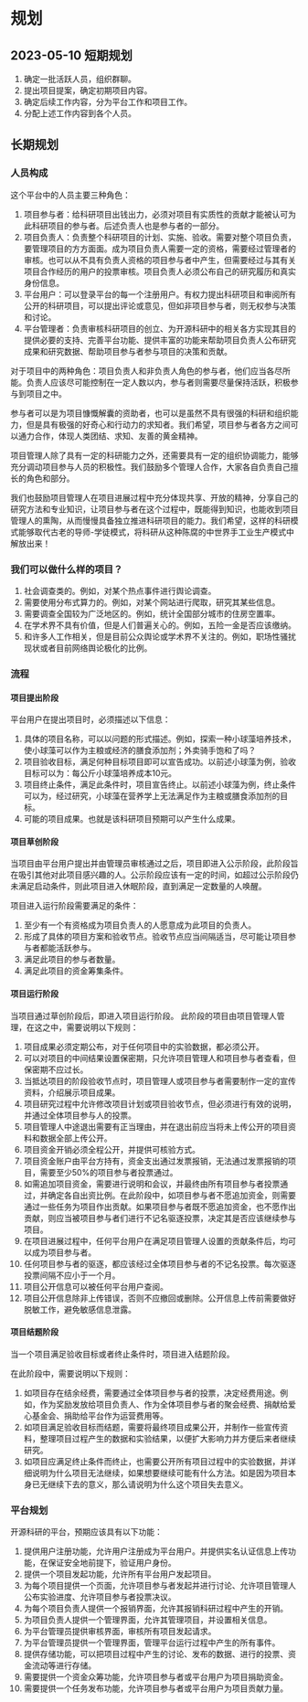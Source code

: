 # 规划

## 2023-05-10 短期规划

1. 确定一批活跃人员，组织群聊。
2. 提出项目提案，确定初期项目内容。
3. 确定后续工作内容，分为平台工作和项目工作。
4. 分配上述工作内容到各个人员。

## 长期规划

### 人员构成

这个平台中的人员主要三种角色：
1. 项目参与者：给科研项目出钱出力，必须对项目有实质性的贡献才能被认可为此科研项目的参与者。后述负责人也是参与者的一部分。
2. 项目负责人：负责整个科研项目的计划、实施、验收。需要对整个项目负责，要管理项目的方方面面。成为项目负责人需要一定的资格，需要经过管理者的审核。也可以从不具有负责人资格的项目参与者中产生，但需要经过与其有关项目合作经历的用户的投票审核。项目负责人必须公布自己的研究履历和真实身份信息。
3. 平台用户：可以登录平台的每一个注册用户。有权力提出科研项目和审阅所有公开的科研项目，可以提出评论或意见，但如非项目参与者，则无权参与决策和讨论。
4. 平台管理者：负责审核科研项目的创立、为开源科研中的相关各方实现其目的提供必要的支持、完善平台功能、提供丰富的功能来帮助项目负责人公布研究成果和研究数据、帮助项目参与者参与项目的决策和贡献。

对于项目中的两种角色：项目负责人和非负责人角色的参与者，他们应当各尽所能。负责人应该尽可能控制在一定人数以内，参与者则需要尽量保持活跃，积极参与到项目之中。

参与者可以是为项目慷慨解囊的资助者，也可以是虽然不具有很强的科研和组织能力，但是具有极强的好奇心和行动力的求知者。我们希望，项目参与者各方之间可以通力合作，体现人类团结、求知、友善的黄金精神。

项目管理人除了具有一定的科研能力之外，还需要具有一定的组织协调能力，能够充分调动项目参与人员的积极性。我们鼓励多个管理人合作，大家各自负责自己擅长的角色和部分。

我们也鼓励项目管理人在项目进展过程中充分体现共享、开放的精神，分享自己的研究方法和专业知识，让项目参与者在这个过程中，既能得到知识，也能收到项目管理人的熏陶，从而慢慢具备独立推进科研项目的能力。我们希望，这样的科研模式能够取代古老的导师-学徒模式，将科研从这种陈腐的中世界手工业生产模式中解放出来！

### 我们可以做什么样的项目？

1. 社会调查类的。例如，对某个热点事件进行舆论调查。
2. 需要使用分布式算力的。例如，对某个网站进行爬取，研究其某些信息。
3. 需要调查全国较为广泛地区的。例如，统计全国部分城市的住房空置率。
4. 在学术界不具有价值，但是人们普遍关心的。例如，五险一金是否应该缴纳。
5. 和许多人工作相关，但是目前公众舆论或学术界不关注的。例如，职场性骚扰现状或者目前网络舆论极化的比例。

### 流程

#### 项目提出阶段

平台用户在提出项目时，必须描述以下信息：
1. 具体的项目名称，可以以问题的形式描述。例如，探索一种小球藻培养技术，使小球藻可以作为主粮或经济的膳食添加剂；外卖骑手饱和了吗？
2. 项目验收目标，满足何种目标项目即可以宣告成功。以前述小球藻为例，验收目标可以为：每公斤小球藻培养成本10元。
3. 项目终止条件，满足此条件时，项目宣告终止。以前述小球藻为例，终止条件可以为，经过研究，小球藻在营养学上无法满足作为主粮或膳食添加剂的目标。
4. 可能的项目成果。也就是该科研项目预期可以产生什么成果。

#### 项目草创阶段

当项目由平台用户提出并由管理员审核通过之后，项目即进入公示阶段，此阶段旨在吸引其他对此项目感兴趣的人。公示阶段应该有一定的时间，如超过公示阶段仍未满足启动条件，则此项目进入休眠阶段，直到满足一定数量的人唤醒。

项目进入运行阶段需要满足的条件：
1. 至少有一个有资格成为项目负责人的人愿意成为此项目的负责人。
2. 形成了具体的项目方案和验收节点。验收节点应当间隔适当，尽可能让项目参与者都能活跃参与。
3. 满足此项目的参与者数量。
4. 满足此项目的资金筹集条件。

#### 项目运行阶段

当项目通过草创阶段后，即进入项目运行阶段。
此阶段的项目由项目管理人管理，在这之中，需要说明以下规则：

1. 项目成果必须定期公布，对于任何项目中的实验数据，都必须公开。
2. 可以对项目的中间结果设置保密期，只允许项目管理人和项目参与者查看，但保密期不应过长。
3. 当抵达项目的阶段验收节点时，项目管理人或项目参与者需要制作一定的宣传资料，介绍展示项目成果。
4. 项目研究过程中允许修改项目计划或项目验收节点，但必须进行有效的说明，并通过全体项目参与人的投票。
5. 项目管理人中途退出需要有正当理由，并在退出前应当将未上传公开的项目资料和数据全部上传公开。
6. 项目资金开销必须全程公开，并提供可核验方式。
7. 项目资金账户由平台方持有，资金支出通过发票报销，无法通过发票报销的项目，需要至少50%的项目参与者投票通过。
8. 如需追加项目资金，需要进行说明和会议，并最终由所有项目参与者投票通过，并确定各自出资比例。在此阶段中，如项目参与者不愿追加资金，则需要通过一些任务为项目作出贡献。如果项目参与者既不愿追加资金，也不愿作出贡献，则应当被项目参与者们进行不记名驱逐投票，决定其是否应该继续参与项目。
9. 在项目进展过程中，任何平台用户在满足项目管理人设置的贡献条件后，均可以成为项目参与者。
10. 任何项目参与者的驱逐，都应该经过全体项目参与者的不记名投票。每次驱逐投票间隔不应小于一个月。
11. 项目公开信息可以被任何平台用户查阅。
12. 项目公开信息除非上传错误，否则不应撤回或删除。公开信息上传前需要做好脱敏工作，避免敏感信息泄露。

#### 项目结题阶段

当一个项目满足验收目标或者终止条件时，项目进入结题阶段。

在此阶段中，需要说明以下规则：
1. 如项目存在结余经费，需要通过全体项目参与者的投票，决定经费用途。例如，作为奖励发放给项目负责人、作为全体项目参与者的聚会经费、捐献给爱心基金会、捐助给平台作为运营费用等。
2. 如项目满足验收目标而结题，需要将最终项目成果公开，并制作一些宣传资料，整理项目过程产生的数据和实验结果，以便扩大影响力并方便后来者继续研究。
3. 如项目应满足终止条件而终止，也需要公开所有项目过程中的实验数据，并详细说明为什么项目无法继续，如果想要继续可能有什么方法。如是因为项目本身已无继续下去的意义，那么请说明为什么这个项目失去意义。

### 平台规划

开源科研的平台，预期应该具有以下功能：
1. 提供用户注册功能，允许用户注册成为平台用户。并提供实名认证信息上传功能，在保证安全地前提下，验证用户身份。
2. 提供一个项目发起功能，允许所有平台用户发起项目。
3. 为每个项目提供一个页面，允许项目参与者发起并进行讨论、允许项目管理人公布实验进度、允许项目参与者投票决议。
4. 为每个项目负责人提供一个报销界面，允许其报销科研过程中产生的开销。
5. 为项目负责人提供一个管理界面，允许其管理项目，并设置相关信息。
6. 为平台管理员提供审核界面，审核所有项目发起请求。
7. 为平台管理员提供一个管理界面，管理平台运行过程中产生的所有事件。
8. 提供存储功能，可以把项目过程中产生的讨论、发布的数据、进行的投票、资金流动等进行存储。
9. 需要提供一个资金众筹功能，允许项目参与者或平台用户为项目捐助资金。
10. 需要提供一个任务发布功能，允许项目参与者或平台用户为项目贡献力量。
